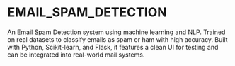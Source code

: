 # EMAIL_SPAM_DETECTION
An Email Spam Detection system using machine learning and NLP. Trained on real datasets to classify emails as spam or ham with high accuracy. Built with Python, Scikit-learn, and Flask, it features a clean UI for testing and can be integrated into real-world mail systems.
